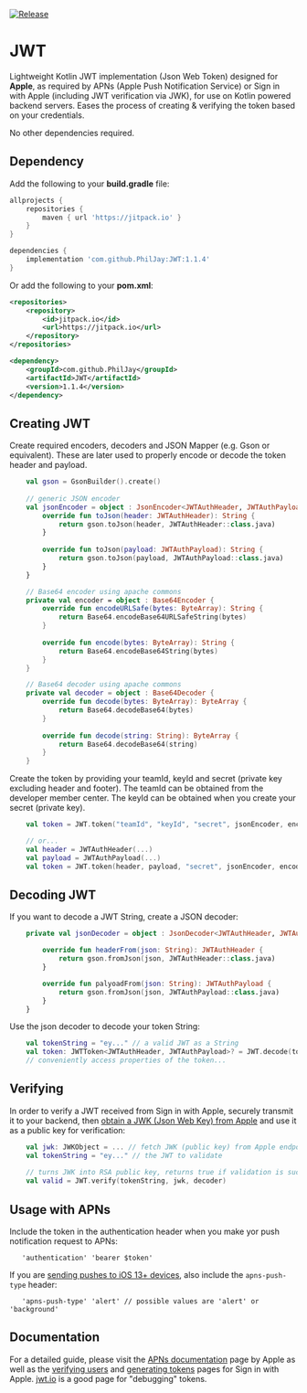 [![Release](https://img.shields.io/github/release/PhilJay/JWT.svg?style=flat)](https://jitpack.io/#PhilJay/JWT)

# JWT
Lightweight Kotlin JWT implementation (Json Web Token) designed for **Apple**, as required by APNs (Apple Push Notification Service) or Sign in with Apple (including JWT verification via JWK), for use on Kotlin powered backend servers. Eases the process of creating & verifying the token based on your credentials.

No other dependencies required.

## Dependency 

Add the following to your **build.gradle** file:
```groovy
allprojects {
    repositories {
        maven { url 'https://jitpack.io' }
    }
}

dependencies {
    implementation 'com.github.PhilJay:JWT:1.1.4'
}
```

Or add the following to your **pom.xml**:

```xml
<repositories>
    <repository>
        <id>jitpack.io</id>
        <url>https://jitpack.io</url>
    </repository>
</repositories>

<dependency>
    <groupId>com.github.PhilJay</groupId>
    <artifactId>JWT</artifactId>
    <version>1.1.4</version>
</dependency>
```

## Creating JWT

Create required encoders, decoders and JSON Mapper (e.g. Gson or equivalent). These are later used to properly encode or decode the token header and payload.

```kotlin
    val gson = GsonBuilder().create()
 
    // generic JSON encoder
    val jsonEncoder = object : JsonEncoder<JWTAuthHeader, JWTAuthPayload> {
        override fun toJson(header: JWTAuthHeader): String {
            return gson.toJson(header, JWTAuthHeader::class.java)
        }
    
        override fun toJson(payload: JWTAuthPayload): String {
            return gson.toJson(payload, JWTAuthPayload::class.java)
        }
    }

    // Base64 encoder using apache commons
    private val encoder = object : Base64Encoder {
        override fun encodeURLSafe(bytes: ByteArray): String {
            return Base64.encodeBase64URLSafeString(bytes)
        }
    
        override fun encode(bytes: ByteArray): String {
            return Base64.encodeBase64String(bytes)
        }
    }

    // Base64 decoder using apache commons
    private val decoder = object : Base64Decoder {
        override fun decode(bytes: ByteArray): ByteArray {
            return Base64.decodeBase64(bytes)
        }
    
        override fun decode(string: String): ByteArray {
            return Base64.decodeBase64(string)
        }
    }
```

Create the token by providing your teamId, keyId and secret (private key excluding header and footer). The teamId can be obtained from the developer member center. The keyId can be obtained when you create your secret (private key).

```kotlin
    val token = JWT.token("teamId", "keyId", "secret", jsonEncoder, encoder, decoder)

    // or...
    val header = JWTAuthHeader(...)
    val payload = JWTAuthPayload(...)
    val token = JWT.token(header, payload, "secret", jsonEncoder, encoder, decoder)
```

## Decoding JWT

If you want to decode a JWT String, create a JSON decoder:

```kotlin
    private val jsonDecoder = object : JsonDecoder<JWTAuthHeader, JWTAuthPayload> {

        override fun headerFrom(json: String): JWTAuthHeader {
            return gson.fromJson(json, JWTAuthHeader::class.java)
        }

        override fun palyoadFrom(json: String): JWTAuthPayload {
            return gson.fromJson(json, JWTAuthPayload::class.java)
        }
    }
```

Use the json decoder to decode your token String:
```kotlin
    val tokenString = "ey..." // a valid JWT as a String
    val token: JWTToken<JWTAuthHeader, JWTAuthPayload>? = JWT.decode(tokenString, jsonDecoder, decoder)
    // conveniently access properties of the token...
```

## Verifying

In order to verify a JWT received from Sign in with Apple, securely transmit it to your backend, then [obtain a JWK (Json Web Key) from Apple](https://developer.apple.com/documentation/signinwithapplerestapi/fetch_apple_s_public_key_for_verifying_token_signature) and use it as a public key for verification: 

```kotlin
    val jwk: JWKObject = ... // fetch JWK (public key) from Apple endpoint
    val tokenString = "ey..." // the JWT to validate
    
    // turns JWK into RSA public key, returns true if validation is successful
    val valid = JWT.verify(tokenString, jwk, decoder) 
```

## Usage with APNs

Include the token in the authentication header when you make yor push notification request to APNs:

```
   'authentication' 'bearer $token'
```



If you are [sending pushes to iOS 13+ devices](https://developer.apple.com/documentation/usernotifications/setting_up_a_remote_notification_server/sending_notification_requests_to_apns), also include the `apns-push-type` header:

```
   'apns-push-type' 'alert' // possible values are 'alert' or 'background'
```

## Documentation

For a detailed guide, please visit the [APNs documentation](https://developer.apple.com/library/archive/documentation/NetworkingInternet/Conceptual/RemoteNotificationsPG/APNSOverview.html#//apple_ref/doc/uid/TP40008194-CH8-SW1) page by Apple as well as the [verifying users](https://developer.apple.com/documentation/signinwithapplerestapi/verifying_a_user) and [generating tokens](https://developer.apple.com/documentation/signinwithapplerestapi/generate_and_validate_tokens) pages for Sign in with Apple. [jwt.io](https://jwt.io) is a good page for "debugging" tokens.

